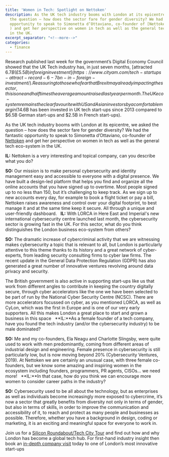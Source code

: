 ```yaml
---
title: 'Women in Tech: Spotlight on Nettoken'
description: As the UK tech industry booms with London at its epicentre, we asked
  the question – how does the sector fare for gender diversity? We had the fantastic
  opportunity to speak to Simonetta d’Ottaviano, co-founder of [Nettoken](https://www.nettoken.io/
  ) and get her perspective on women in tech as well as the general tech eco-system
  in the UK.
excerpt_separator: "<!--more-->"
categories:
  - finance
---
```


Research published last week for the government’s Digital Economy Council showed that the UK Tech industry has, in just seven months, [attracted $6.7B (£5.5B) in foreign investment](https://www.cityam.com/tech-startups-attract-record-6-7bn-in-foreign-investment/).  Reassuring to those who fear that Brexit may already impacting the sector, this is one and half times the average amount raised last year per month. The UK eco-system remains the clear favourite with US and Asian investors by a comfortable margin ($14.6B has been invested in UK tech start-ups since 2013 compared to $6.5B German start-ups and $2.5B in French start-ups).

<!--more-->

As the UK tech industry booms with London at its epicentre, we asked the question – how does the sector fare for gender diversity? We had the fantastic opportunity to speak to Simonetta d’Ottaviano, co-founder of [Nettoken](https://www.nettoken.io/ ) and get her perspective on women in tech as well as the general tech eco-system in the UK.

**IL:** Nettoken is a very interesting and topical company, can you describe what you do?

**SO:** Our mission is to make personal cybersecurity and identity management easy and accessible to everyone with a digital presence. We have built a design-led platform that helps you find and organize all the online accounts that you have signed up to overtime. Most people signed up to no less than 150, but it’s challenging to keep track. As we sign up to new accounts every day, for example to book a flight ticket or pay a bill, Nettoken raises awareness and control over your digital footprint, to best manage it and at the same time keep it secure. All through a unique and user-friendly dashboard.
 
**IL:** With LORCA in Here East and Imperial's new international cybersecurity centre launched last month, the cybersecurity sector is growing fast in the UK. For this sector, what do you think distinguishes the London business eco-system from others?

**SO:** The dramatic increase of cybercriminal activity that we are witnessing makes cybersecurity a topic that is relevant to all, but London is particularly attentive to this theme thanks to its history and a great network of cyber-experts, from leading security consulting firms to cyber law firms. The recent update in the General Data Protection Regulation (GDPR) has also generated a great number of innovative ventures revolving around data privacy and security.

The British government is also active in supporting start-ups like us that work from different angles to contribute in keeping the country digitally secure, through cyber accelerators like the one we have been selected to be part of run by the National Cyber Security Centre (NCSC). There are more accelerators focussed on cyber, as you mentioned LORCA, as well as CyLon, which was the first in Europe and is one of our very early supporters. All this makes London a great place to start and grown a business in this space
 
**IL:**As a female founder of a tech company, have you found the tech industry (and/or the cybersecurity industry) to be male dominated? 

**SO:** Me and my co-founders, Ela Neagu and Charlotte Slingsby, were quite used to work with men predominantly, coming from different areas of industrial design and engineering. Female presence in cybersecurity is still particularly low, but is now moving beyond 20% (Cybersecurity Ventures, 2019). At Nettoken we are certainly an unusual case, with three female co-founders, but we know some amazing and inspiring women in the ecosystem including founders, programmers, PR agents, CISOs… we need more!
 
**IL:**In that case, how do you think we can encourage more women to consider career paths in the industry?

**SO:** Cybersecurity used to be all about the technology, but as enterprises as well as individuals become increasingly more exposed to cybercrime, it’s now a sector that greatly benefits from diversity not only in terms of gender, but also in terms of skills, in order to improve the communication and accessibility of it, to reach and protect as many people and businesses as possible. Therefore, whether you have a background in design, coding or marketing, it is an exciting and meaningful space for everyone to work in.

Join us for a [Silicon Roundabout/Tech City Tour](https://www.insider-london.co.uk/tours/silicon-roundabout-and-tech-city-tour/ ) and find out how and why London has become a global tech hub. For first-hand industry insight then book an [in-depth company visit](https://www.insider-london.co.uk/in-depth-business-visits/)  today to one of London’s most innovative start-ups
